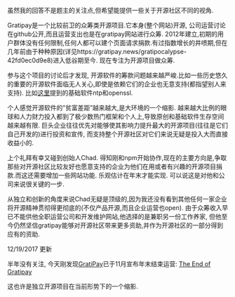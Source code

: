 虽然我的回答不是题主的关注点,但希望能提供一些关于开源社区不同的视角.

Gratipay是一个比较前卫的众筹类开源项目.它本身(整个网站)开源, 公司运营讨论在github公开,而且运营支出也是在gratipay网站进行众筹. 2012年建立,初期的用户群体没有任何限制,任何人都可以建个页面请求捐款.有过指数增长的井喷期,但在几年前由于种种原因(详见https://gratipay.news/gratipocalypse-42fd0ec0d9e8)进入低谷期至今. 现在专注为开源项目做众筹.

参与这个项目的讨论后才发现, 开源软件的筹款问题越来越严峻.比如一些历史悠久的重要的开源软件面临无人关心,即使是依赖它们的企业也无意支持(都指望别人来支持). 比如[这里](https://github.com/gratipay/inside.gratipay.com/issues/637#issuecomment-263469588)提到的基础软件ntp和openssl.

个人感觉开源软件的”贫富差距”越来越大,是大环境的一个缩影. 越来越大比例的眼球和人力财力投入都到了极少数热门框架和个人上,导致原创和基础软件生存空间越来越有限. 巨头企业往往优先对能够使其影响力提升最大的开源项目(往往是它们自己开发的)进行投资和宣传, 而支持整个开源社区对它们来说无疑是投入大而直接收益小的.

上个礼拜有幸又碰到创始人Chad. 得知刚和npm开始协作,现在的主要方向是,争取那些对开源社区比较友好也愿意支持的企业为他们在用或者有兴趣的开源项目捐款.而这还需要增加一些网站功能. 乐观估计在年末才能实现. 可以说这是对他和公司来说很关键的一步.

从独立和创新的角度来说Chad无疑是顶级的,因为我还没有看到其他任何一家企业将开源精神贯彻得更彻底的(不仅产品开源,而且企业运营也open). 由于众筹收入早已不能供他全职运营公司和开发维护网站,他选择的是兼职另一份工作养家, 但他至今仍然坚信gratipay能够对开源社区带来更多资助,并作为开源社区的一部分得到应有的资助.

12/19/2017 更新

半年没有关注, 今天刚发现[GratiPay](http://gratipay.com)已于11月宣布年末结束运营: [The End of Gratipay](https://gratipay.news/the-end-cbfba8f50981)

这也许是独立开源项目在当前形势下的一个缩影.